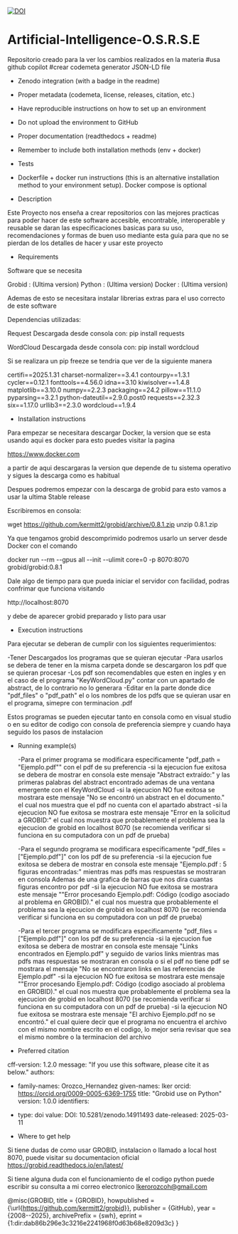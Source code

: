 [![DOI](https://zenodo.org/badge/924684829.svg)](https://doi.org/10.5281/zenodo.14911491)

# Artificial-Intelligence-O.S.R.S.E
Repositorio creado para la ver los cambios realizados en la materia
#usa github copilot
#crear codemeta generator  JSON-LD file
- Zenodo integration (with a badge in the readme)
- Proper metadata (codemeta, license, releases, citation, etc.)
- Have reproducible instructions on how to set up an environment
- Do not upload the environment to GitHub
- Proper documentation (readthedocs + readme)
- Remember to include both installation methods (env + docker)
- Tests
- Dockerfile + docker run instructions (this is an alternative installation
method to your environment setup). Docker compose is optional

- Description

Este Proyecto nos enseña a crear repositorios con las mejores practicas para poder hacer de este software accesible, encontrable, interoperable y reusable
se daran las especificaciones basicas para su uso, recomendaciones y formas de buen uso mediante esta guia para que no se pierdan de los detalles de hacer
y usar este proyecto

- Requirements

Software que se necesita

  Grobid : (Ultima version)
  Python : (Ultima version)
  Docker : (Ultima version)

Ademas de esto se necesitara instalar librerias extras para el uso correcto de este software

Dependencias utilizadas:

Request
  Descargada desde consola con: pip install requests

WordCloud
  Descargada desde consola con: pip install wordcloud
  
Si se realizara un pip freeze se tendria que ver de la siguiente manera

certifi==2025.1.31
charset-normalizer==3.4.1
contourpy==1.3.1
cycler==0.12.1
fonttools==4.56.0
idna==3.10
kiwisolver==1.4.8
matplotlib==3.10.0
numpy==2.2.3
packaging==24.2
pillow==11.1.0
pyparsing==3.2.1
python-dateutil==2.9.0.post0
requests==2.32.3
six==1.17.0
urllib3==2.3.0
wordcloud==1.9.4

- Installation instructions

Para empezar se necesitara descargar Docker, la version que se esta usando aqui es docker para esto puedes visitar la pagina

  https://www.docker.com

a partir de aqui descargaras la version que depende de tu sistema operativo y sigues la descarga como es habitual

Despues podremos empezar con la descarga de grobid para esto vamos a usar la ultima Stable release

Escribiremos en consola:

  wget https://github.com/kermitt2/grobid/archive/0.8.1.zip
  unzip 0.8.1.zip

Ya que tengamos grobid descomprimido podremos usarlo un server desde Docker con el comando

  docker run --rm --gpus all --init --ulimit core=0 -p 8070:8070 grobid/grobid:0.8.1

Dale algo de tiempo para que pueda iniciar el servidor con facilidad, podras confrimar que funciona visitando

  http://localhost:8070

y debe de aparecer grobid preparado y listo para usar

- Execution instructions

Para ejecutar se deberan de cumplir con los siguientes requerimientos:

  -Tener Descargados los programas que se quieran ejecutar
  -Para usarlos se debera de tener en la misma carpeta donde se descargaron los pdf que se quieran procesar
  -Los pdf son recomendables que esten en ingles y en el caso de el programa "KeyWordCloud.py" contar con un apartado de abstract, de lo contrario no lo         generara
  -Editar en la parte donde dice "pdf_files" o "pdf_path" el o los nombres de los pdfs que se quieran usar en el programa, simepre con terminacion .pdf

Estos programas se pueden ejecutar tanto en consola como en visual studio o en su editor de codigo con consola de preferencia siempre y cuando haya seguido los pasos de instalacion
  
- Running example(s)

  -Para el primer programa se modificara especificamente "pdf_path = "Ejemplo.pdf"" con el pdf de su preferencia
    -si la ejecucion fue exitosa se debera de mostrar en consola este mensaje "Abstract extraído:" y las primeras palabras del abstract encontrado
      ademas de una ventana emergente con el KeyWordCloud 
    -si la ejecucion NO fue exitosa se mostrara este mensaje "No se encontró un abstract en el documento." el cual nos muestra que el pdf no cuenta con el         apartado abstract
    -si la ejecucion NO fue exitosa se mostrara este mensaje "Error en la solicitud a GROBID:" el cual nos muestra que probablemente el problema sea la          ejecucion de grobid en localhost 8070 (se recomienda verificar si funciona en su computadora con un pdf de prueba)
  
  -Para el segundo programa se modificara especificamente "pdf_files = ["Ejemplo.pdf"]" con los pdf de su preferencia
    -si la ejecucion fue exitosa se debera de mostrar en consola este mensaje "Ejemplo.pdf : 5 figuras encontradas:" mientras mas pdfs mas respuestas se           mostraran en consola Ademas de una grafica de barras que nos dira cuantas figuras encontro por pdf
    -si la ejecucion NO fue exitosa se mostrara este mensaje ""Error procesando Ejemplo.pdf: Código (codigo asociado al problema en GROBID)." el cual nos         muestra que probablemente el problema sea la ejecucion de grobid en localhost 8070 (se recomienda verificar si funciona en su computadora con un pdf de      prueba)

  -Para el tercer programa se modificara especificamente "pdf_files = ["Ejemplo.pdf"]" con los pdf de su preferencia
    -si la ejecucion fue exitosa se debera de mostrar en consola este mensaje "Links encontrados en Ejemplo.pdf" y seguido de varios links mientras mas pdfs mas respuestas se mostraran en consola o si el pdf no tiene pdf se mostrara el mensaje "No se encontraron links en las referencias de Ejemplo.pdf"
    -si la ejecucion NO fue exitosa se mostrara este mensaje ""Error procesando Ejemplo.pdf: Código (codigo asociado al problema en GROBID)." el cual nos muestra que probablemente el problema sea la ejecucion de grobid en localhost 8070 (se recomienda verificar si funciona en su computadora con un pdf de      prueba)
    -si la ejecucion NO fue exitosa se mostrara este mensaje "El archivo Ejemplo.pdf no se encontró." el cual quiere decir que el programa no encuentra el archivo con el mismo nombre escrito en el codigo, lo mejor seria revisar que sea el mismo nombre o la terminacion del archivo

- Preferred citation 

cff-version: 1.2.0
message: "If you use this software, please cite it as below."
authors:
  - family-names: Orozco_Hernandez
    given-names: Iker
    orcid: https://orcid.org/0009-0005-6369-1755
title: "Grobid use on Python"
version: 1.0.0
identifiers:
  - type: doi
    value: DOI: 10.5281/zenodo.14911493
date-released: 2025-03-11

- Where to get help

Si tiene dudas de como usar GROBID, instalacion o llamado a local host 8070, puede visitar su documentacion oficial
  https://grobid.readthedocs.io/en/latest/

Si tiene alguna duda con el funcionamiento de el codigo python puede escribir su consulta a mi correo electronico
  Ikerorozcoh@gmail.com
  
@misc{GROBID,
    title = {GROBID},
    howpublished = {\url{https://github.com/kermitt2/grobid}},
    publisher = {GitHub},
    year = {2008--2025},
    archivePrefix = {swh},
    eprint = {1:dir:dab86b296e3c3216e2241968f0d63b68e8209d3c}
}
